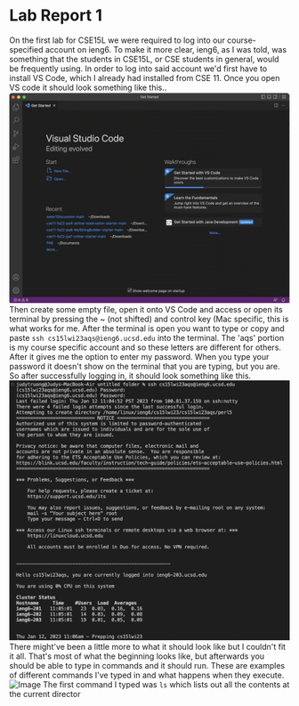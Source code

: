 # Lab Report 1
On the first lab for CSE15L we were required to log into our course-specified account on ieng6. To make it more clear, ieng6, as I was told, was something that the students in CSE15L, or CSE students in general, would be frequently using. In order to log into said account we'd first have to install VS Code, which I already had installed from CSE 11. Once you open VS code it should look something like this..
![Image](OpeningVSCode.png)
Then create some empty file, open it onto VS Code and access or open its terminal by pressing the ~ (not shifted) and control key (Mac specific, this is what works for me. After the terminal is open you want to type or copy and paste `ssh cs15lwi23aqs@ieng6.ucsd.edu` into the terminal. The 'aqs' portion is my course specific account and so these letters are different for others. After it gives me the option to enter my password. When you type your password it doesn't show on the terminal that you are typing, but you are. So after successfully logging in, it should look something like this.
![Image](LogInToieng6.png)
There might've been a little more to what it should look like but I couldn't fit it all. That's most of what the beginning looks like, but afterwards you should be able to type in commands and it should run. These are examples of different commands I've typed in and what happens when they execute.
![Image](TestingCmd.png)
The first command I typed was `ls` which lists out all the contents at the current director
